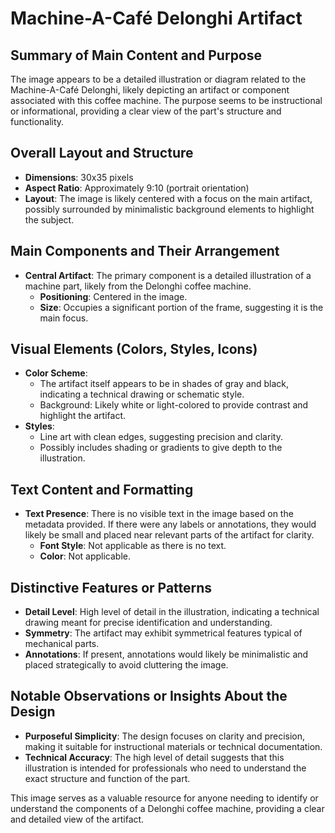 # Machine-A-Café Delonghi Artifact

## Summary of Main Content and Purpose
The image appears to be a detailed illustration or diagram related to the Machine-A-Café Delonghi, likely depicting an artifact or component associated with this coffee machine. The purpose seems to be instructional or informational, providing a clear view of the part's structure and functionality.

## Overall Layout and Structure

- **Dimensions**: 30x35 pixels
- **Aspect Ratio**: Approximately 9:10 (portrait orientation)
- **Layout**: The image is likely centered with a focus on the main artifact, possibly surrounded by minimalistic background elements to highlight the subject.

## Main Components and Their Arrangement

- **Central Artifact**: The primary component is a detailed illustration of a machine part, likely from the Delonghi coffee machine.
  - **Positioning**: Centered in the image.
  - **Size**: Occupies a significant portion of the frame, suggesting it is the main focus.

## Visual Elements (Colors, Styles, Icons)

- **Color Scheme**:
  - The artifact itself appears to be in shades of gray and black, indicating a technical drawing or schematic style.
  - Background: Likely white or light-colored to provide contrast and highlight the artifact.
- **Styles**:
  - Line art with clean edges, suggesting precision and clarity.
  - Possibly includes shading or gradients to give depth to the illustration.

## Text Content and Formatting

- **Text Presence**: There is no visible text in the image based on the metadata provided. If there were any labels or annotations, they would likely be small and placed near relevant parts of the artifact for clarity.
  - **Font Style**: Not applicable as there is no text.
  - **Color**: Not applicable.

## Distinctive Features or Patterns

- **Detail Level**: High level of detail in the illustration, indicating a technical drawing meant for precise identification and understanding.
- **Symmetry**: The artifact may exhibit symmetrical features typical of mechanical parts.
- **Annotations**: If present, annotations would likely be minimalistic and placed strategically to avoid cluttering the image.

## Notable Observations or Insights About the Design

- **Purposeful Simplicity**: The design focuses on clarity and precision, making it suitable for instructional materials or technical documentation.
- **Technical Accuracy**: The high level of detail suggests that this illustration is intended for professionals who need to understand the exact structure and function of the part.

This image serves as a valuable resource for anyone needing to identify or understand the components of a Delonghi coffee machine, providing a clear and detailed view of the artifact.